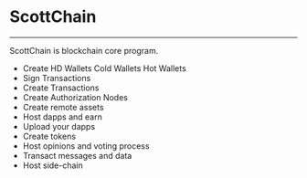 # ScottChain
--------------
ScottChain is blockchain core program.

- Create HD Wallets
						Cold Wallets
						Hot Wallets
- Sign Transactions
- Create Transactions
- Create Authorization Nodes
- Create remote assets
- Host dapps and earn
- Upload your dapps
- Create tokens
- Host opinions and voting process
- Transact messages and data
- Host side-chain

